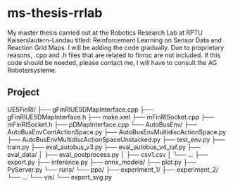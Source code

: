 # ms-thesis-rrlab
My master thesis carried out at the Robotics Research Lab at RPTU Kaiserslautern-Landau titled: Reinforcement Learning on Sensor Data and Reaction Grid Maps.
I will be adding the code gradually. Due to proprietary reasons, .cpp and .h files that are related to finroc are not included. If this code should be needed, please contact me, I will have to consult the AG Robotersysteme. 

## Project
UE5FinRl/
├── gFinRlUE5DMapInterface.cpp
├── gFinRlUE5DMapInterface.h
├── make.xml
├── mFinRlSocket.cpp
├── mFinRlSocket.h
├── pDMapInterface.cpp
└── AutoBusEnv/
    ├── AutoBusEnvContActionSpace.py
    ├── AutoBusEnvMultidiscActionSpace.py
    ├── AutoBusEnvMultidiscActionSpaceUnstacked.py
    ├── test_env.py
    ├── train.py
    ├── eval_autobus_v3.py
    ├── eval_autobus_v4_taf.py
    ├── eval_data/
    │   ├── eval_postprocess.py
    │   ├── csv1.csv
    │   └── ...
    ├── export.py
    ├── inference.py
    ├── onnx_models/
    ├── plot.py
    ├── PyServer.py
    └── runs/
        └── ppo/
            ├── experiment_1/
            ├── experiment_2/
            └── ...
        └── vis/
            └── export_svg.py


